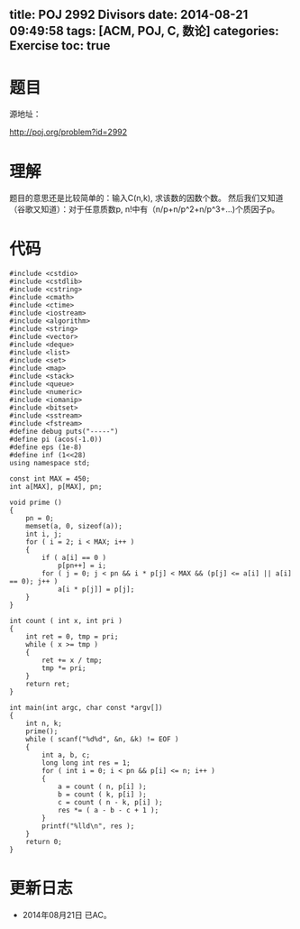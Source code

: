 title: POJ 2992 Divisors
date: 2014-08-21 09:49:58
tags: [ACM, POJ, C, 数论]
categories: Exercise
toc: true
---
# 题目
源地址：

http://poj.org/problem?id=2992

# 理解
题目的意思还是比较简单的：输入C(n,k), 求该数的因数个数。
然后我们又知道（谷歌又知道）：对于任意质数p, n!中有（n/p+n/p^2+n/p^3+...)个质因子p。

<!-- more -->

# 代码
```
#include <cstdio>
#include <cstdlib>
#include <cstring>
#include <cmath>
#include <ctime>
#include <iostream>
#include <algorithm>
#include <string>
#include <vector>
#include <deque>
#include <list>
#include <set>
#include <map>
#include <stack>
#include <queue>
#include <numeric>
#include <iomanip>
#include <bitset>
#include <sstream>
#include <fstream>
#define debug puts("-----")
#define pi (acos(-1.0))
#define eps (1e-8)
#define inf (1<<28)
using namespace std;

const int MAX = 450;
int a[MAX], p[MAX], pn;

void prime ()
{
    pn = 0;
    memset(a, 0, sizeof(a));
    int i, j;
    for ( i = 2; i < MAX; i++ )
    {
        if ( a[i] == 0 )
            p[pn++] = i;
        for ( j = 0; j < pn && i * p[j] < MAX && (p[j] <= a[i] || a[i] == 0); j++ )
            a[i * p[j]] = p[j];
    }
}

int count ( int x, int pri )
{
    int ret = 0, tmp = pri;
    while ( x >= tmp )
    {
        ret += x / tmp;
        tmp *= pri;
    }
    return ret;
}

int main(int argc, char const *argv[])
{
    int n, k;
    prime();
    while ( scanf("%d%d", &n, &k) != EOF )
    {
        int a, b, c;
        long long int res = 1;
        for ( int i = 0; i < pn && p[i] <= n; i++ )
        {
            a = count ( n, p[i] );
            b = count ( k, p[i] );
            c = count ( n - k, p[i] );
            res *= ( a - b - c + 1 );
        }
        printf("%lld\n", res );
    }
    return 0;
}
```

# 更新日志
- 2014年08月21日 已AC。